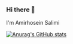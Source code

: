 ### Hi there 👋
I'm Amirhosein Salimi

[![Anurag's GitHub stats](https://github-readme-stats.vercel.app/api?username=TheSalimi)](https://github.com/anuraghazra/github-readme-stats)

